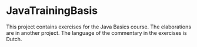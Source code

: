 # JavaTrainingBasis
This project contains exercises for the Java Basics course. The elaborations are in another project.
The language of the commentary in the exercises is Dutch.
